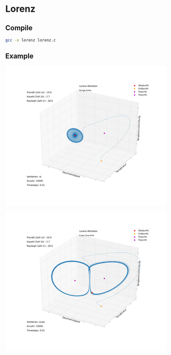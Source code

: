 # Lorenz

## Compile

```bash
gcc -o lorenz lorenz.c
```

## Example

![Example](example/lorenz_rk.png)

![Example](example/lorenz_euler.png)



